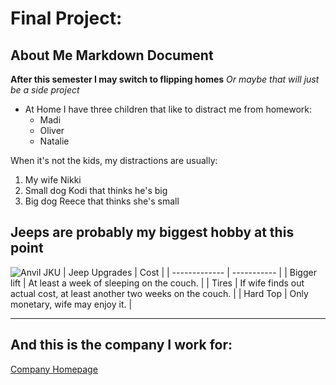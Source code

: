 # Final Project: 
## About Me Markdown Document
**After this semester I may switch to flipping homes**
*Or maybe that will just be a side project*

+ At Home I have three children that like to distract me from homework:
  * Madi
  * Oliver
  *	Natalie
    

When it's not the kids, my distractions are usually: 

1. My wife Nikki
2. Small dog Kodi that thinks he's big
3. Big dog Reece that thinks she's small 


## Jeeps are probably my biggest hobby at this point
![Anvil JKU](https://cdn10.bigcommerce.com/s-cn6mxlx/product_images/uploaded_images/img-3975.jpg)
| Jeep Upgrades | Cost |
| ------------- | ----------- |
| Bigger lift 	| At least a week of sleeping on the couch. |
| Tires			| If wife finds out actual cost, at least another two weeks on the couch. |
| Hard Top 		| Only monetary, wife may enjoy it. |


___
## And this is the company I work for:
[Company Homepage](https://www.hitachivantara.com/en-us/home.html)





